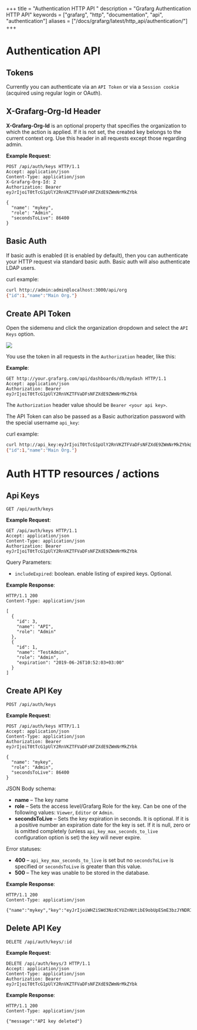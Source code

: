 +++
title = "Authentication HTTP API "
description = "Grafarg Authentication HTTP API"
keywords = ["grafarg", "http", "documentation", "api", "authentication"]
aliases = ["/docs/grafarg/latest/http_api/authentication/"]
+++

# Authentication API

## Tokens

Currently you can authenticate via an `API Token` or via a `Session cookie` (acquired using regular login or OAuth).

## X-Grafarg-Org-Id Header

**X-Grafarg-Org-Id**  is an optional property that specifies the organization to which the action is applied. If it is not set, the created key belongs to the current context org. Use this header in all requests except those regarding admin.

**Example Request**:

```http
POST /api/auth/keys HTTP/1.1
Accept: application/json
Content-Type: application/json
X-Grafarg-Org-Id: 2
Authorization: Bearer eyJrIjoiT0tTcG1pUlY2RnVKZTFVaDFsNFZXdE9ZWmNrMkZYbk

{
  "name": "mykey",
  "role": "Admin",
  "secondsToLive": 86400
}
```


## Basic Auth

If basic auth is enabled (it is enabled by default), then you can authenticate your HTTP request via
standard basic auth. Basic auth will also authenticate LDAP users.

curl example:
```bash
curl http://admin:admin@localhost:3000/api/org
{"id":1,"name":"Main Org."}
```

## Create API Token

Open the sidemenu and click the organization dropdown and select the `API Keys` option.

![](/static/img/docs/v2/orgdropdown_api_keys.png)

You use the token in all requests in the `Authorization` header, like this:

**Example**:

```http
GET http://your.grafarg.com/api/dashboards/db/mydash HTTP/1.1
Accept: application/json
Authorization: Bearer eyJrIjoiT0tTcG1pUlY2RnVKZTFVaDFsNFZXdE9ZWmNrMkZYbk
```

The `Authorization` header value should be `Bearer <your api key>`.

The API Token can also be passed as a Basic authorization password with the special username `api_key`:

curl example:
```bash
curl http://api_key:eyJrIjoiT0tTcG1pUlY2RnVKZTFVaDFsNFZXdE9ZWmNrMkZYbk@localhost:3000/api/org
{"id":1,"name":"Main Org."}
```

# Auth HTTP resources / actions

## Api Keys

`GET /api/auth/keys`

**Example Request**:

```http
GET /api/auth/keys HTTP/1.1
Accept: application/json
Content-Type: application/json
Authorization: Bearer eyJrIjoiT0tTcG1pUlY2RnVKZTFVaDFsNFZXdE9ZWmNrMkZYbk
```

Query Parameters:

- `includeExpired`: boolean. enable listing of expired keys. Optional.

**Example Response**:

```http
HTTP/1.1 200
Content-Type: application/json

[
  {
    "id": 3,
    "name": "API",
    "role": "Admin"
  },
  {
    "id": 1,
    "name": "TestAdmin",
    "role": "Admin",
    "expiration": "2019-06-26T10:52:03+03:00"
  }
]
```

## Create API Key

`POST /api/auth/keys`

**Example Request**:

```http
POST /api/auth/keys HTTP/1.1
Accept: application/json
Content-Type: application/json
Authorization: Bearer eyJrIjoiT0tTcG1pUlY2RnVKZTFVaDFsNFZXdE9ZWmNrMkZYbk

{
  "name": "mykey",
  "role": "Admin",
  "secondsToLive": 86400
}
```

JSON Body schema:

- **name** – The key name
- **role** – Sets the access level/Grafarg Role for the key. Can be one of the following values: `Viewer`, `Editor` or `Admin`.
- **secondsToLive** – Sets the key expiration in seconds. It is optional. If it is a positive number an expiration date for the key is set. If it is null, zero or is omitted completely (unless `api_key_max_seconds_to_live` configuration option is set) the key will never expire.

Error statuses:

- **400** – `api_key_max_seconds_to_live` is set but no `secondsToLive` is specified or `secondsToLive` is greater than this value.
- **500** – The key was unable to be stored in the database.

**Example Response**:

```http
HTTP/1.1 200
Content-Type: application/json

{"name":"mykey","key":"eyJrIjoiWHZiSWd3NzdCYUZnNUtibE9obUpESmE3bzJYNDRIc0UiLCJuIjoibXlrZXkiLCJpZCI6MX1=","id":1}
```

## Delete API Key

`DELETE /api/auth/keys/:id`

**Example Request**:

```http
DELETE /api/auth/keys/3 HTTP/1.1
Accept: application/json
Content-Type: application/json
Authorization: Bearer eyJrIjoiT0tTcG1pUlY2RnVKZTFVaDFsNFZXdE9ZWmNrMkZYbk
```
**Example Response**:

```http
HTTP/1.1 200
Content-Type: application/json

{"message":"API key deleted"}
```
